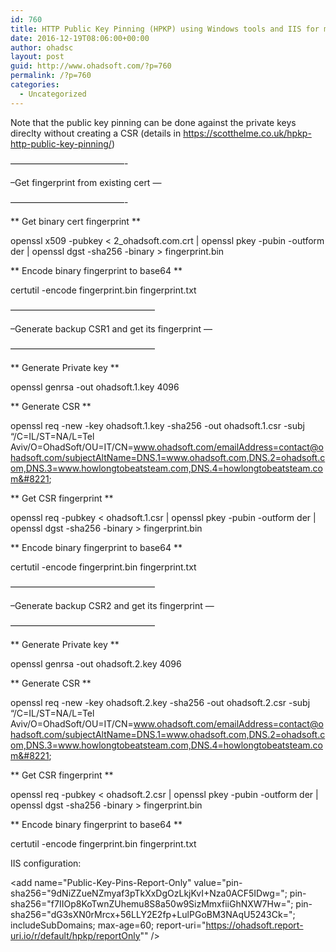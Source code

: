 ```yaml
---
id: 760
title: HTTP Public Key Pinning (HPKP) using Windows tools and IIS for multi domain certs
date: 2016-12-19T08:06:00+00:00
author: ohadsc
layout: post
guid: http://www.ohadsoft.com/?p=760
permalink: /?p=760
categories:
  - Uncategorized
---
```

Note that the public key pinning can be done against the private keys direclty without creating a CSR (details in https://scotthelme.co.uk/hpkp-http-public-key-pinning/)

&#8212;&#8212;&#8212;&#8212;&#8212;&#8212;&#8212;&#8212;&#8212;&#8212;&#8212;&#8212;&#8212;-
  
&#8211;Get fingerprint from existing cert &#8212;
  
&#8212;&#8212;&#8212;&#8212;&#8212;&#8212;&#8212;&#8212;&#8212;&#8212;&#8212;&#8212;&#8212;-
  
\*\* Get binary cert fingerprint \*\*
  
openssl x509 -pubkey < 2_ohadsoft.com.crt | openssl pkey -pubin -outform der | openssl dgst -sha256 -binary > fingerprint.bin

\*\* Encode binary fingerprint to base64 \*\*
  
certutil -encode fingerprint.bin fingerprint.txt

&#8212;&#8212;&#8212;&#8212;&#8212;&#8212;&#8212;&#8212;&#8212;&#8212;&#8212;&#8212;&#8212;&#8212;&#8212;&#8212;&#8211;
  
&#8211;Generate backup CSR1 and get its fingerprint &#8212;
  
&#8212;&#8212;&#8212;&#8212;&#8212;&#8212;&#8212;&#8212;&#8212;&#8212;&#8212;&#8212;&#8212;&#8212;&#8212;&#8212;&#8211;
  
\*\* Generate Private key \*\*
  
openssl genrsa -out ohadsoft.1.key 4096

\*\* Generate CSR \*\*
  
openssl req -new -key ohadsoft.1.key -sha256 -out ohadsoft.1.csr -subj &#8220;/C=IL/ST=NA/L=Tel Aviv/O=OhadSoft/OU=IT/CN=www.ohadsoft.com/emailAddress=contact@ohadsoft.com/subjectAltName=DNS.1=www.ohadsoft.com,DNS.2=ohadsoft.com,DNS.3=www.howlongtobeatsteam.com,DNS.4=howlongtobeatsteam.com&#8221;

\*\* Get CSR fingerprint \*\*
  
openssl req -pubkey < ohadsoft.1.csr | openssl pkey -pubin -outform der | openssl dgst -sha256 -binary > fingerprint.bin

\*\* Encode binary fingerprint to base64 \*\*
  
certutil -encode fingerprint.bin fingerprint.txt

&#8212;&#8212;&#8212;&#8212;&#8212;&#8212;&#8212;&#8212;&#8212;&#8212;&#8212;&#8212;&#8212;&#8212;&#8212;&#8212;&#8211;
  
&#8211;Generate backup CSR2 and get its fingerprint &#8212;
  
&#8212;&#8212;&#8212;&#8212;&#8212;&#8212;&#8212;&#8212;&#8212;&#8212;&#8212;&#8212;&#8212;&#8212;&#8212;&#8212;&#8211;

\*\* Generate Private key \*\*
  
openssl genrsa -out ohadsoft.2.key 4096

\*\* Generate CSR \*\*
  
openssl req -new -key ohadsoft.2.key -sha256 -out ohadsoft.2.csr -subj &#8220;/C=IL/ST=NA/L=Tel Aviv/O=OhadSoft/OU=IT/CN=www.ohadsoft.com/emailAddress=contact@ohadsoft.com/subjectAltName=DNS.1=www.ohadsoft.com,DNS.2=ohadsoft.com,DNS.3=www.howlongtobeatsteam.com,DNS.4=howlongtobeatsteam.com&#8221;

\*\* Get CSR fingerprint \*\*
  
openssl req -pubkey < ohadsoft.2.csr | openssl pkey -pubin -outform der | openssl dgst -sha256 -binary > fingerprint.bin

\*\* Encode binary fingerprint to base64 \*\*
  
certutil -encode fingerprint.bin fingerprint.txt

IIS configuration:
  
<add name="Public-Key-Pins-Report-Only" value="pin-sha256="9dNiZZueNZmyaf3pTkXxDgOzLkjKvI+Nza0ACF5IDwg="; pin-sha256="f7IIOp8KoTwnZUhemu8S8a50w9SizMmxfiiGhNXW7Hw="; pin-sha256="dG3sXN0rMrcx+56LLY2E2fp+LulPGoBM3NAqU5243Ck="; includeSubDomains; max-age=60; report-uri="https://ohadsoft.report-uri.io/r/default/hpkp/reportOnly"" />